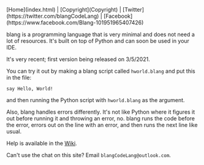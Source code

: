<head>
<!-- Headers -->
<meta name="description" content="Free Web tutorials">
</head>
<!-- Nav bar -->
[Home](index.html) | [Copyright](Copyright) | [Twitter](https://twitter.com/blangCodeLang) | [Facebook](https://www.facebook.com/Blang-101951965407426)

blang is a programming language that is very minimal and does not need a lot of resources. It's built on top of Python and can soon be used in your IDE.

It's very recent; first version being released on 3/5/2021.

You can try it out by making a blang script called `hworld.blang` and put this in the file:
```blang
say Hello, World!
```
and then running the Python script with `hworld.blang` as the argument.

Also, blang handles errors differently. It's not like Python where it figures it out before running it and throwing an error, no. blang runs the code before the error, errors out on the line with an error, and then runs the next line like usual. 

Help is available in the [Wiki](https://github.com/Ganesha2282882/blang/wiki/Usage).

Can't use the chat on this site? Email `blangCodeLang@outlook.com`.
<!-- Messenger Chat Plugin Code -->
<div id="fb-root"></div>
<script>
window.fbAsyncInit = function() {
  FB.init({
    xfbml    : true,
    version  : 'v10.0'
  });
};

(function(d, s, id) {
  var js, fjs = d.getElementsByTagName(s)[0];
  if (d.getElementById(id)) return;
  js = d.createElement(s); js.id = id;
  js.src = 'https://connect.facebook.net/en_US/sdk/xfbml.customerchat.js';
  fjs.parentNode.insertBefore(js, fjs);
}(document, 'script', 'facebook-jssdk'));
</script>

<!-- Your Chat Plugin code -->
<div class="fb-customerchat"
attribution="page_inbox"
page_id="101951965407426">
</div>
